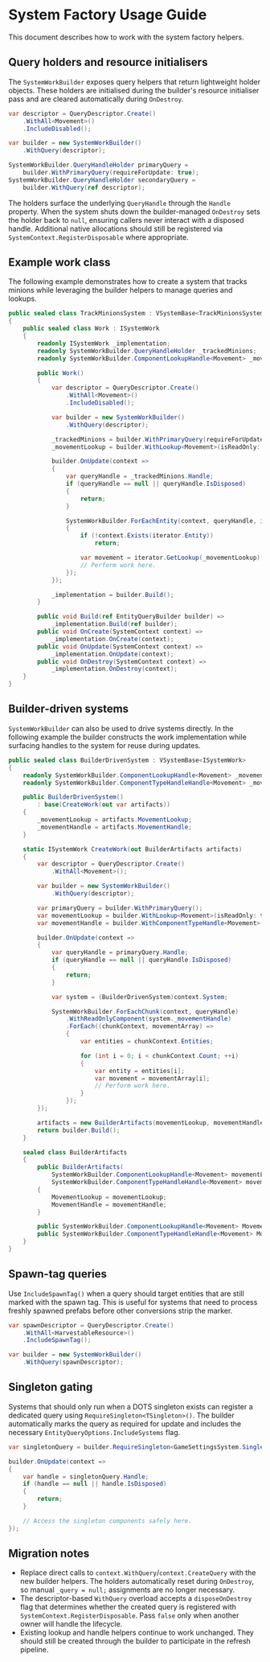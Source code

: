 # System Factory Usage Guide

This document describes how to work with the system factory helpers.

## Query holders and resource initialisers

The `SystemWorkBuilder` exposes query helpers that return lightweight holder objects.
These holders are initialised during the builder's resource initialiser pass and are
cleared automatically during `OnDestroy`.

```csharp
var descriptor = QueryDescriptor.Create()
    .WithAll<Movement>()
    .IncludeDisabled();

var builder = new SystemWorkBuilder()
    .WithQuery(descriptor);

SystemWorkBuilder.QueryHandleHolder primaryQuery =
    builder.WithPrimaryQuery(requireForUpdate: true);
SystemWorkBuilder.QueryHandleHolder secondaryQuery =
    builder.WithQuery(ref descriptor);
```

The holders surface the underlying `QueryHandle` through the `Handle` property. When the
system shuts down the builder-managed `OnDestroy` sets the holder back to `null`,
ensuring callers never interact with a disposed handle. Additional native allocations
should still be registered via `SystemContext.RegisterDisposable` where appropriate.

## Example work class

The following example demonstrates how to create a system that tracks minions while
leveraging the builder helpers to manage queries and lookups.

```csharp
public sealed class TrackMinionsSystem : VSystemBase<TrackMinionsSystem.Work>
{
    public sealed class Work : ISystemWork
    {
        readonly ISystemWork _implementation;
        readonly SystemWorkBuilder.QueryHandleHolder _trackedMinions;
        readonly SystemWorkBuilder.ComponentLookupHandle<Movement> _movementLookup;

        public Work()
        {
            var descriptor = QueryDescriptor.Create()
                .WithAll<Movement>()
                .IncludeDisabled();

            var builder = new SystemWorkBuilder()
                .WithQuery(descriptor);

            _trackedMinions = builder.WithPrimaryQuery(requireForUpdate: true);
            _movementLookup = builder.WithLookup<Movement>(isReadOnly: true);

            builder.OnUpdate(context =>
            {
                var queryHandle = _trackedMinions.Handle;
                if (queryHandle == null || queryHandle.IsDisposed)
                {
                    return;
                }

                SystemWorkBuilder.ForEachEntity(context, queryHandle, iterator =>
                {
                    if (!context.Exists(iterator.Entity))
                        return;

                    var movement = iterator.GetLookup(_movementLookup)[iterator.Entity];
                    // Perform work here.
                });
            });

            _implementation = builder.Build();
        }

        public void Build(ref EntityQueryBuilder builder) =>
            _implementation.Build(ref builder);
        public void OnCreate(SystemContext context) =>
            _implementation.OnCreate(context);
        public void OnUpdate(SystemContext context) =>
            _implementation.OnUpdate(context);
        public void OnDestroy(SystemContext context) =>
            _implementation.OnDestroy(context);
    }
}
```

## Builder-driven systems

`SystemWorkBuilder` can also be used to drive systems directly. In the following example
the builder constructs the work implementation while surfacing handles to the system
for reuse during updates.

```csharp
public sealed class BuilderDrivenSystem : VSystemBase<ISystemWork>
{
    readonly SystemWorkBuilder.ComponentLookupHandle<Movement> _movementLookup;
    readonly SystemWorkBuilder.ComponentTypeHandleHandle<Movement> _movementHandle;

    public BuilderDrivenSystem()
        : base(CreateWork(out var artifacts))
    {
        _movementLookup = artifacts.MovementLookup;
        _movementHandle = artifacts.MovementHandle;
    }

    static ISystemWork CreateWork(out BuilderArtifacts artifacts)
    {
        var descriptor = QueryDescriptor.Create()
            .WithAll<Movement>();

        var builder = new SystemWorkBuilder()
            .WithQuery(descriptor);

        var primaryQuery = builder.WithPrimaryQuery();
        var movementLookup = builder.WithLookup<Movement>(isReadOnly: true);
        var movementHandle = builder.WithComponentTypeHandle<Movement>(isReadOnly: true);

        builder.OnUpdate(context =>
        {
            var queryHandle = primaryQuery.Handle;
            if (queryHandle == null || queryHandle.IsDisposed)
            {
                return;
            }

            var system = (BuilderDrivenSystem)context.System;

            SystemWorkBuilder.ForEachChunk(context, queryHandle)
                .WithReadOnlyComponent(system._movementHandle)
                .ForEach((chunkContext, movementArray) =>
                {
                    var entities = chunkContext.Entities;

                    for (int i = 0; i < chunkContext.Count; ++i)
                    {
                        var entity = entities[i];
                        var movement = movementArray[i];
                        // Perform work here.
                    }
                });
        });

        artifacts = new BuilderArtifacts(movementLookup, movementHandle);
        return builder.Build();
    }

    sealed class BuilderArtifacts
    {
        public BuilderArtifacts(
            SystemWorkBuilder.ComponentLookupHandle<Movement> movementLookup,
            SystemWorkBuilder.ComponentTypeHandleHandle<Movement> movementHandle)
        {
            MovementLookup = movementLookup;
            MovementHandle = movementHandle;
        }

        public SystemWorkBuilder.ComponentLookupHandle<Movement> MovementLookup { get; }
        public SystemWorkBuilder.ComponentTypeHandleHandle<Movement> MovementHandle { get; }
    }
}
```

## Spawn-tag queries

Use <code>IncludeSpawnTag()</code> when a query should target entities that are still marked with the spawn tag. This is useful
for systems that need to process freshly spawned prefabs before other conversions strip the marker.

```csharp
var spawnDescriptor = QueryDescriptor.Create()
    .WithAll<HarvestableResource>()
    .IncludeSpawnTag();

var builder = new SystemWorkBuilder()
    .WithQuery(spawnDescriptor);
```

## Singleton gating

Systems that should only run when a DOTS singleton exists can register a dedicated query using
<code>RequireSingleton&lt;TSingleton&gt;()</code>. The builder automatically marks the query as required for update and includes the
necessary <code>EntityQueryOptions.IncludeSystems</code> flag.

```csharp
var singletonQuery = builder.RequireSingleton<GameSettingsSystem.Singleton>();

builder.OnUpdate(context =>
{
    var handle = singletonQuery.Handle;
    if (handle == null || handle.IsDisposed)
    {
        return;
    }

    // Access the singleton components safely here.
});
```

## Migration notes

* Replace direct calls to `context.WithQuery`/`context.CreateQuery` with the new builder
  helpers. The holders automatically reset during `OnDestroy`, so manual `_query = null;`
  assignments are no longer necessary.
* The descriptor-based `WithQuery` overload accepts a `disposeOnDestroy` flag that
  determines whether the created query is registered with `SystemContext.RegisterDisposable`.
  Pass `false` only when another owner will handle the lifecycle.
* Existing lookup and handle helpers continue to work unchanged. They should still be
  created through the builder to participate in the refresh pipeline.
